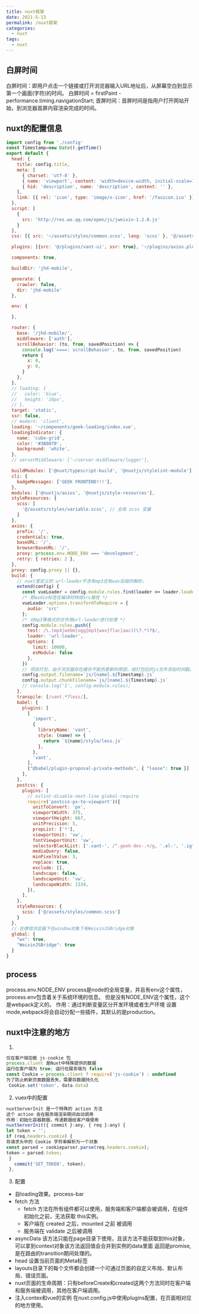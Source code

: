 ```yaml
---
title: nuxt框架
date: 2021-5-13
permalink: /nuxt框架
categories: 
  - nuxt
tags: 
  - nuxt
---
```

## 白屏时间
  白屏时间：即用户点击一个链接或打开浏览器输入URL地址后，从屏幕空白到显示第一个画面(字符)的时间。
  白屏时间 = firstPaint - performance.timing.navigationStart;
  首屏时间：首屏时间是指用户打开网站开始，到浏览器首屏内容渲染完成的时间。
## nuxt的配置信息
```js
import config from './config'
const Timestamp=new Date().getTime()
export default {
  head: {
    title: config.title,
    meta: [
      { charset: 'utf-8' },
      { name: 'viewport', content: 'width=device-width, initial-scale=1, minimum-scale=1, maximum-scale=1, user-scalable=0' },
      { hid: 'description', name: 'description', content: '' },
    ],
    link: [{ rel: 'icon', type: 'image/x-icon', href: '/favicon.ico' }],
  },
  script: [
    {
      src: 'http://res.wx.qq.com/open/js/jweixin-1.2.0.js'
    }
  ],
  css: [{ src: '~/assets/styles/common.scss', lang: 'scss' }, '@/assets/fontClass/css/iconfont.css'],

  plugins: [{src: '@/plugins/vant-ui', ssr: true}, '~/plugins/axios.plugin', {src: '@/plugins/filters.js', ssr: false}, {src: '@/assets/fontClass/js/iconfont.js', ssr: false}, {src: '@/plugins/vconsole.ts', ssr: false}],

  components: true,

  buildDir: 'jhd-mobile',

  generate: {
    crawler: false,
    dir: 'jhd-mobile'
  },

  env: {

  },

  router: {
    base: '/jhd-mobile/',
    middleware: ['auth'],
    scrollBehavior: (to, from, savedPosition) => {
      console.log('====: scrollBehavior', to, from, savedPosition)
      return {
        x: 0,
        y: 0,
      }
    },
  },
  // loading: {
  //   color: 'blue',
  //   height: '10px',
  // },
  target: 'static',
  ssr: false,
  // modern: 'client',
  loading: '~/components/geek-loading/index.vue',
  loadingIndicator: {
    name: 'cube-grid',
    color: '#3B8070',
    background: 'white',
  },
  // serverMiddleware: ['~/server-middleware/logger'],

  buildModules: ['@nuxt/typescript-build', '@nuxtjs/stylelint-module'],
  cli: {
    badgeMessages: ['GEEK FRONTEND!!!'],
  },
  modules: ['@nuxtjs/axios', '@nuxtjs/style-resources'],
  styleResources: {
    scss: [
      '@/assets/styles/variable.scss', // 全局 scss 变量
    ]
  },
  axios: {
    prefix: '/',
    credentials: true,
    baseURL: '/',
    browserBaseURL: '/',
    proxy: process.env.NODE_ENV === 'development',
    retry: { retries: 2 },
  },
  proxy: config.proxy || {},
  build: {
    // nuxt里定义的 url-loader不含有mp3还有wav后缀的解析。
    extend(config) {
      const vueLoader = config.module.rules.find(loader => loader.loader.includes('vue-loader'))
      /* 把audio标签在编译时转成src属性 */
      vueLoader.options.transformToRequire = {
        audio: 'src'
      };
      /* 对mp3等格式的文件用url-loader进行处理 */
      config.module.rules.push({
        test: /\.(mp4|webm|ogg|mp3|wav|flac|aac)(\?.*)?$/,
        loader: 'url-loader',
        options: {
          limit: 10000,
          esModule: false
        },
      })
      // 项目打包，由于浏览器存在缓存不能热更新的原因，给打包后的js文件添加时间戳。
      config.output.filename=`js/[name].${Timestamp}.js`
      config.output.chunkFilename=`js/[name].${Timestamp}.js`
      // console.log('1', config.module.rules);
    },
    transpile: [/vant.*?less/],
    babel: {
      plugins: [
        [
          'import',
          {
            libraryName: 'vant',
            style: (name) => {
              return `${name}/style/less.js`
            },
          },
          'vant',
        ],
        ["@babel/plugin-proposal-private-methods", { "loose": true }]
      ],
    },
    postcss: {
      plugins: [
        // eslint-disable-next-line global-require
        require('postcss-px-to-viewport')({
          unitToConvert: 'px',
          viewportWidth: 375,
          viewportHeight: 667,
          unitPrecision: 5,
          propList: ['*'],
          viewportUnit: 'vw',
          fontViewportUnit: 'vw',
          selectorBlackList: ['.vant-', /^.geek-dev-.+/g, '.el-', '.ig*'],
          mediaQuery: false,
          minPixelValue: 3,
          replace: true,
          exclude: [],
          landscape: false,
          landscapeUnit: 'vw',
          landscapeWidth: 1334,
        }),
      ],
    },
    styleResources: {
      scss: ['@/assets/styles/common.scss']
    }
  },
  // 在微信浏览器下在window对象下有WeixinJSBridge对象
  global: {
    "wx": true,
    "WeixinJSBridge": true
  }
}
```
## process
process.env.NODE_ENV
process是node的全局变量，并且有env这个属性，process.env包含着关于系统环境的信息。
但是没有NODE_ENV这个属性，这个是webpack定义的。
作用：通过判断变量区分开发环境或者生产环境
设置mode,webpack将会自动分配一些插件，其默认的是production。
## nuxt中注意的地方
1. 
```js
仅在客户端加载 js-cookie 包
process.client 是Nuxt中特殊提供的数据
运行在客户端为 true; 运行在服务端为 false
const Cookie = process.client ? require('js-cookie') : undefined
为了防止刷新页面数据丢失，需要将数据持久化
 Cookie.set('token', data.data)
```
2. vuex中的配置
```js
nuxtServerInit 是一个特殊的 action 方法
这个 action 会在服务端渲染期间自动调用
作用：初始化容器数据，传递数据给客户端使用
nuxtServerInit({ commit }:any, { req }:any) {
let token = '';
if (req.headers.cookie) {
将请求头中的 Cookie 字符串解析为一个对象
const parsed = cookieparser.parse(req.headers.cookie);
token = parsed.token;
 }
   commit('SET_TOKEN', token);
 },
```
3. 配置
  - 自loading效果。process-bar
  - fetch 方法
    - fetch 方法在所有组件都可以使用，服务端和客户端都会被调用，在组件初始化之前，无法获取  	this实例。
    - 客户端在 created 之后，mounted 之前 被调用
    - 服务端在 validate 之后被调用
  - asyncData
    该方法只能在page目录下使用，且该方法不能获取到this对象，可以拿到context对象该方法返回值会合并到实例的data里面
    返回是promise,是在路由的transition期间处理的。
  - head
    设置当前页面的Meta标签
  - layouts目录下的每个文件都会创建一个可通过页面的自定义布局、默认布局、错误页面。
  - nuxt页面的生命周期：只有beforeCreate和created这两个方法同时在客户端和服务端被调用，其他在客户端调用。
  - 注入contex和vue的实例
   在nuxt.config.js中使用plugins配置，在页面相对应的地方使用。
